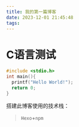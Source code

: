 ```yaml
---
title: 我的第一篇博客
date: 2023-12-01 21:45:48
tags:
---
```

# C语言测试
```C
#include <stdio.h>
int main(){
  printf("Hello World!");
  return 0;
}
```

搭建此博客使用的技术栈：

> `Hexo`+`npm`